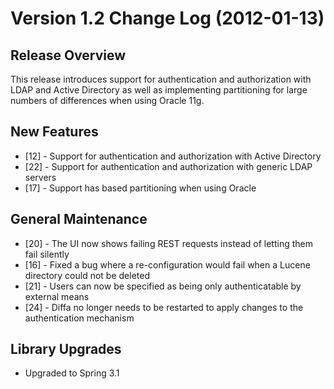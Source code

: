 # Version 1.2 Change Log (2012-01-13)

## Release Overview

This release introduces support for authentication and authorization with LDAP and Active Directory as well as
implementing partitioning for large numbers of differences when using Oracle 11g.

## New Features

* [12] - Support for authentication and authorization with Active Directory
* [22] - Support for authentication and authorization with generic LDAP servers
* [17] - Support has based partitioning when using Oracle

## General Maintenance

* [20] - The UI now shows failing REST requests instead of letting them fail silently
* [16] - Fixed a bug where a re-configuration would fail when a Lucene directory could not be deleted
* [21] - Users can now be specified as being only authenticatable by external means
* [24] - Diffa no longer needs to be restarted to apply changes to the authentication mechanism

## Library Upgrades

* Upgraded to Spring 3.1